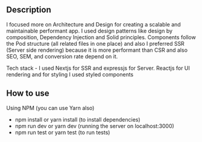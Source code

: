 ## Description

I focused more on Architecture and Design for creating a scalable and maintainable performant app. I used design patterns like design by composition, Dependency Injection and Solid principles. Components follow the Pod structure (all related files in one place) and also I preferred SSR (Server side rendering) because it is more performant than CSR and also SEO, SEM, and conversion rate depend on it.

Tech stack -
I used Nextjs for SSR and expressjs for Server. Reactjs for UI rendering and for styling I used styled components

## How to use

Using NPM (you can use Yarn also)

- npm install or yarn install (to install dependencies)
- npm run dev or yarn dev (running the server on localhost:3000)
- npm run test or yarn test (to run tests)
